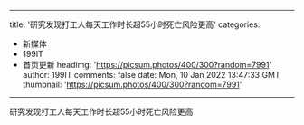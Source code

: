
---
title: '研究发现打工人每天工作时长超55小时死亡风险更高'
categories: 
 - 新媒体
 - 199IT
 - 首页更新
headimg: 'https://picsum.photos/400/300?random=7991'
author: 199IT
comments: false
date: Mon, 10 Jan 2022 13:47:33 GMT
thumbnail: 'https://picsum.photos/400/300?random=7991'
---

<div>   
研究发现打工人每天工作时长超55小时死亡风险更高  
</div>
            